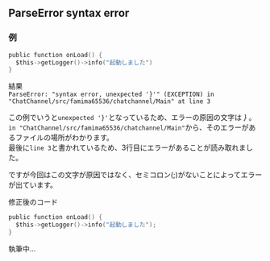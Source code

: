 ## ParseError syntax error
### 例
```c
public function onLoad() {
  $this->getLogger()->info("起動しました")
}
```  
結果  
`
ParseError: "syntax error, unexpected '}'" (EXCEPTION) in "ChatChannel/src/famima65536/chatchannel/Main" at line 3
`

この例でいうと`unexpected '}'`となっているため、エラーの原因の文字は *}* 。  
`in "ChatChannel/src/famima65536/chatchannel/Main"`から、そのエラーがあるファイルの場所がわかります。  
最後に`line 3`と書かれているため、3行目にエラーがあることが読み取れました。  

ですが今回はこの文字が原因ではなく、セミコロン(;)がないことによってエラーが出ています。  

修正後のコード  
```c
public function onLoad() {
  $this->getLogger()->info("起動しました");
}
```

執筆中...
